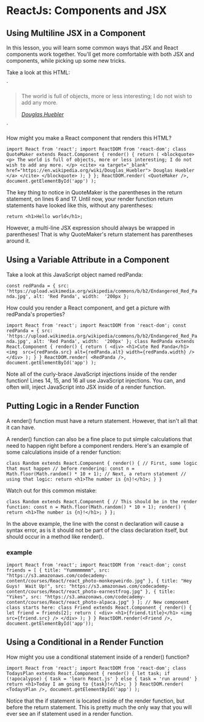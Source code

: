 # ReactJs: Components and JSX

## Using Multiline JSX in a Component
In this lesson, you will learn some common ways that JSX and React components work together. You'll get more comfortable with both JSX and components, while picking up some new tricks.

Take a look at this HTML:

`<blockquote>
  <p>
    The world is full of objects, more or less interesting; I do not wish to add any more.
  </p>
  <cite>
    <a target="_blank"
      href="https://en.wikipedia.org/wiki/Douglas_Huebler">
      Douglas Huebler
    </a>
  </cite>
</blockquote>`

How might you make a React component that renders this HTML?

`import React from 'react';
import ReactDOM from 'react-dom';
class QuoteMaker extends React.Component {
  render() {
    return (
      <blockquote>
        <p>
          The world is full of objects, more or less interesting; I do not wish to add any more.
        </p>
        <cite>
          <a target="_blank"
            href="https://en.wikipedia.org/wiki/Douglas_Huebler">
            Douglas Huebler
          </a>
        </cite>
      </blockquote>
    );
  }
};
ReactDOM.render(
  <QuoteMaker />,
  document.getElementById('app')
);
`

The key thing to notice in QuoteMaker is the parentheses in the return statement, on lines 6 and 17. Until now, your render function return statements have looked like this, without any parentheses:

`return <h1>Hello world</h1>;`

However, a multi-line JSX expression should always be wrapped in parentheses! That is why QuoteMaker's return statement has parentheses around it.


## Using a Variable Attribute in a Component
Take a look at this JavaScript object named redPanda:

`const redPanda = {
  src:  'https://upload.wikimedia.org/wikipedia/commons/b/b2/Endangered_Red_Panda.jpg',
  alt: 'Red Panda',
  width:  '200px
};`

How could you render a React component, and get a picture with redPanda's properties?

`import React from 'react';
import ReactDOM from 'react-dom';
const redPanda = {
  src: 'https://upload.wikimedia.org/wikipedia/commons/b/b2/Endangered_Red_Panda.jpg',
  alt: 'Red Panda',
  width:  '200px'
};
class RedPanda extends React.Component {
  render() {
    return (
      <div>
        <h1>Cute Red Panda</h1>
        <img 
          src={redPanda.src}
          alt={redPanda.alt}
          width={redPanda.width} />
      </div>
    );
  }
}
ReactDOM.render(
  <RedPanda />,
  document.getElementById('app')
);
`

Note all of the curly-brace JavaScript injections inside of the render function! Lines 14, 15, and 16 all use JavaScript injections. You can, and often will, inject JavaScript into JSX inside of a render function.


## Putting Logic in a Render Function
A render() function must have a return statement. However, that isn't all that it can have.

A render() function can also be a fine place to put simple calculations that need to happen right before a component renders. Here's an example of some calculations inside of a render function:

`class Random extends React.Component {
  render() {
    // First, some logic that must happen
    // before rendering:
    const n = Math.floor(Math.random() * 10 + 1);
    // Next, a return statement
    // using that logic:
    return <h1>The number is {n}!</h1>;
  }
}`

Watch out for this common mistake:

`class Random extends React.Component {
  // This should be in the render function:
  const n = Math.floor(Math.random() * 10 + 1);
  render() {
    return <h1>The number is {n}!</h1>;
  }
};`

In the above example, the line with the const n declaration will cause a syntax error, as is it should not be part of the class declaration itself, but should occur in a method like render().

### example 

`import React from 'react';
import ReactDOM from 'react-dom';
const friends = [
  {
    title: "Yummmmmmm",
    src: "https://s3.amazonaws.com/codecademy-content/courses/React/react_photo-monkeyweirdo.jpg"
  },
  {
    title: "Hey Guys!  Wait Up!",
    src: "https://s3.amazonaws.com/codecademy-content/courses/React/react_photo-earnestfrog.jpg"
  },
  {
    title: "Yikes",
    src: "https://s3.amazonaws.com/codecademy-content/courses/React/react_photo-alpaca.jpg"
  }
];
// New component class starts here:
class Friend extends React.Component {
  render() {
    let friend = friends[2];
    return (
      <div>
        <h1>{friend.title}</h1>
        <img src={friend.src} />
      </div>
    );
  }
}
ReactDOM.render(<Friend />, document.getElementById('app'));`


## Using a Conditional in a Render Function
How might you use a conditional statement inside of a render() function?

`import React from 'react';
import ReactDOM from 'react-dom';
class TodaysPlan extends React.Component {
  render() {
    let task;
    if (!apocalypse) {
      task = 'learn React.js'
    } else {
      task = 'run around'
    }
    return <h1>Today I am going to {task}!</h1>;
  }
}
ReactDOM.render(
  <TodaysPlan />,
  document.getElementById('app')
);`

Notice that the if statement is located inside of the render function, but before the return statement. This is pretty much the only way that you will ever see an if statement used in a render function.


## 